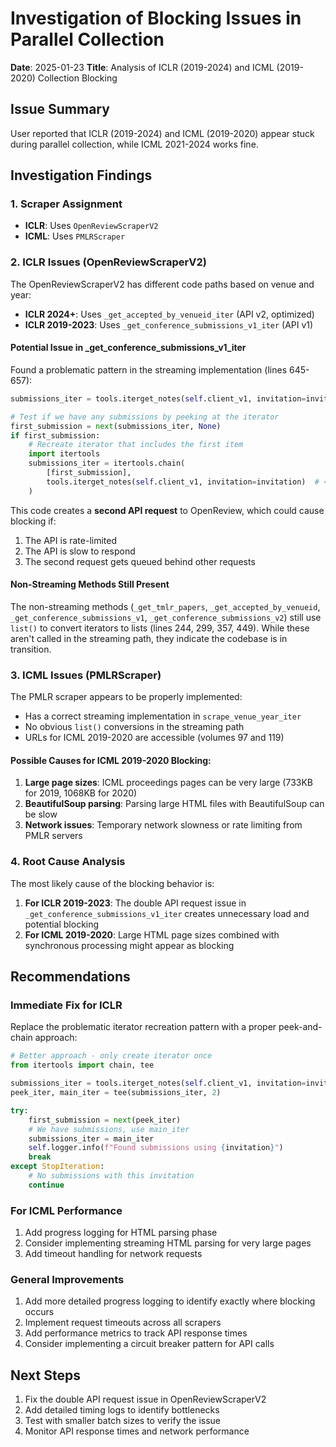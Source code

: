 # Investigation of Blocking Issues in Parallel Collection
**Date**: 2025-01-23
**Title**: Analysis of ICLR (2019-2024) and ICML (2019-2020) Collection Blocking

## Issue Summary
User reported that ICLR (2019-2024) and ICML (2019-2020) appear stuck during parallel collection, while ICML 2021-2024 works fine.

## Investigation Findings

### 1. Scraper Assignment
- **ICLR**: Uses `OpenReviewScraperV2` 
- **ICML**: Uses `PMLRScraper`

### 2. ICLR Issues (OpenReviewScraperV2)

The OpenReviewScraperV2 has different code paths based on venue and year:
- **ICLR 2024+**: Uses `_get_accepted_by_venueid_iter` (API v2, optimized)
- **ICLR 2019-2023**: Uses `_get_conference_submissions_v1_iter` (API v1)

#### Potential Issue in _get_conference_submissions_v1_iter
Found a problematic pattern in the streaming implementation (lines 645-657):
```python
submissions_iter = tools.iterget_notes(self.client_v1, invitation=invitation)

# Test if we have any submissions by peeking at the iterator
first_submission = next(submissions_iter, None)
if first_submission:
    # Recreate iterator that includes the first item
    import itertools
    submissions_iter = itertools.chain(
        [first_submission], 
        tools.iterget_notes(self.client_v1, invitation=invitation)  # <-- ISSUE: Creates new API request
    )
```

This code creates a **second API request** to OpenReview, which could cause blocking if:
1. The API is rate-limited
2. The API is slow to respond
3. The second request gets queued behind other requests

#### Non-Streaming Methods Still Present
The non-streaming methods (`_get_tmlr_papers`, `_get_accepted_by_venueid`, `_get_conference_submissions_v1`, `_get_conference_submissions_v2`) still use `list()` to convert iterators to lists (lines 244, 299, 357, 449). While these aren't called in the streaming path, they indicate the codebase is in transition.

### 3. ICML Issues (PMLRScraper)

The PMLR scraper appears to be properly implemented:
- Has a correct streaming implementation in `scrape_venue_year_iter`
- No obvious `list()` conversions in the streaming path
- URLs for ICML 2019-2020 are accessible (volumes 97 and 119)

#### Possible Causes for ICML 2019-2020 Blocking:
1. **Large page sizes**: ICML proceedings pages can be very large (733KB for 2019, 1068KB for 2020)
2. **BeautifulSoup parsing**: Parsing large HTML files with BeautifulSoup can be slow
3. **Network issues**: Temporary network slowness or rate limiting from PMLR servers

### 4. Root Cause Analysis

The most likely cause of the blocking behavior is:

1. **For ICLR 2019-2023**: The double API request issue in `_get_conference_submissions_v1_iter` creates unnecessary load and potential blocking
2. **For ICML 2019-2020**: Large HTML page sizes combined with synchronous processing might appear as blocking

## Recommendations

### Immediate Fix for ICLR
Replace the problematic iterator recreation pattern with a proper peek-and-chain approach:
```python
# Better approach - only create iterator once
from itertools import chain, tee

submissions_iter = tools.iterget_notes(self.client_v1, invitation=invitation)
peek_iter, main_iter = tee(submissions_iter, 2)

try:
    first_submission = next(peek_iter)
    # We have submissions, use main_iter
    submissions_iter = main_iter
    self.logger.info(f"Found submissions using {invitation}")
    break
except StopIteration:
    # No submissions with this invitation
    continue
```

### For ICML Performance
1. Add progress logging for HTML parsing phase
2. Consider implementing streaming HTML parsing for very large pages
3. Add timeout handling for network requests

### General Improvements
1. Add more detailed progress logging to identify exactly where blocking occurs
2. Implement request timeouts across all scrapers
3. Add performance metrics to track API response times
4. Consider implementing a circuit breaker pattern for API calls

## Next Steps
1. Fix the double API request issue in OpenReviewScraperV2
2. Add detailed timing logs to identify bottlenecks
3. Test with smaller batch sizes to verify the issue
4. Monitor API response times and network performance